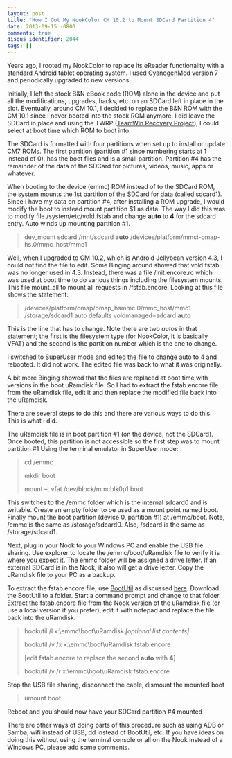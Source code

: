 ```yaml
---
layout: post
title: "How I Got My NookColor CM 10.2 to Mount SDCard Partition 4"
date: 2013-09-15 -0800
comments: true
disqus_identifier: 2044
tags: []
---
```

Years ago, I rooted my NookColor to replace its eReader functionality
with a standard Android tablet operating system. I used CyanogenMod
version 7 and periodically upgraded to new versions.

Initially, I left the stock B&N eBook code (ROM) alone in the device and
put all the modifications, upgrades, hacks, etc. on an SDCard left in
place in the slot. Eventually, around CM 10.1, I decided to replace the
B&N ROM with the CM 10.1 since I never booted into the stock ROM
anymore. I did leave the SDCard in place and using the TWRP ([TeamWin
Recovery Project](http://teamw.in/)), I could select at boot time which
ROM to boot into.

The SDCard is formatted with four partitions when set up to install or
update CM7 ROMs. The first partition (partition \#1 since numbering
starts at 1 instead of 0), has the boot files and is a small partition.
Partition \#4 has the remainder of the data of the SDCard for pictures,
videos, music, apps or whatever.

When booting to the device (emmc) ROM instead of to the SDCard ROM, the
system mounts the 1st partition of the SDCard for data (called sdcard1).
Since I have my data on partition \#4, after installing a ROM upgrade, I
would modify the boot to instead mount partition \$1 as data. The way I
did this was to modify file /system/etc/vold.fstab and change **auto**
to **4** for the sdcard entry. Auto winds up mounting partition \#1.

> dev\_mount sdcard /mnt/sdcard **auto**
> /devices/platform/mmci-omap-hs.0/mmc\_host/mmc1 

Well, when I upgraded to CM 10.2, which is Android Jellybean version
4.3, I could not find the file to edit. Some Binging around showed that
vold.fstab was no longer used in 4.3. Instead, there was a file
/init.encore.rc which was used at boot time to do various things
including the filesystem mounts. This file mount\_all to mount all
requests in /fstab.encore. Looking at this file shows the statement:

> /devices/platform/omap/omap\_hsmmc.0/mmc\_host/mmc1 /storage/sdcard1 
> auto defaults voldmanaged=sdcard:**auto** 

This is the line that has to change. Note there are two *auto*s in that
statement; the first is the filesystem type (for NookColor, it is
basically VFAT) and the second is the partition number which is the one
to change.

I switched to SuperUser mode and edited the file to change auto to 4 and
rebooted. It did not work. The edited file was back to what it was
originally.

A bit more Binging showed that the files are replaced at boot time with
versions in the boot uRamdisk file. So I had to extract the fstab.encore
file from the uRamdisk file, edit it and then replace the modified file
back into the uRamdisk.

There are several steps to do this and there are various ways to do
this. This is what I did.

The uRamdisk file is in boot partition \#1 (on the device, not the
SDCard). Once booted, this partition is not accessible so the first step
was to mount partition \#1 Using the terminal emulator in SuperUser
mode:

> cd /emmc
>
> mkdir boot
>
> mount –t vfat /dev/block/mmcblk0p1 boot

This switches to the /emmc folder which is the internal sdcard0 and is
writable. Create an empty folder to be used as a mount point named boot.
Finally mount the boot partition (device 0, partition \#1) at
/emmc/boot. Note, /emmc is the same as /storage/sdcard0. Also, /sdcard
is the same as /storage/sdcard1.

Next, plug in your Nook to your Windows PC and enable the USB file
sharing. Use explorer to locate the /emmc/boot/uRamdisk file to verify
it is where you expect it. The emmc folder will be assigned a drive
letter. If an external SDCard is in the Nook, it also will get a drive
letter. Copy the uRamdisk file to your PC as a backup.

To extract the fstab.encore file, use
[BootUtil](http://www.temblast.com/android.htm) as discussed
[here](http://forum.xda-developers.com/showthread.php?t=1777182Modifying).
Download the BootUtil to a folder. Start a command prompt and change to
that folder. Extract the fstab.encore file from the Nook version of the
uRamdisk file (or use a local version if you prefer), edit it with
notepad and replace the file back into the uRamdisk.

> bookutil /l x:\\emmc\\boot\\uRamdisk *[optional list contents]*
>
> bookutil /v /x x:\\emmc\\boot\\uRamdisk fstab.encore
>
> [edit fstab.encore to replace the second **auto** with **4**]
>
> bookutil /v /r x:\\emmc\\boot\\uRamdisk fstab.encore

Stop the USB file sharing, disconnect the cable, dismount the mounted
boot

> umount boot

Reboot and you should now have your SDCard partition \#4 mounted

There are other ways of doing parts of this procedure such as using ADB
or Samba, wifi instead of USB, dd instead of BootUtil, etc. If you have
ideas on doing this without using the terminal console or all on the
Nook instead of a Windows PC, please add some comments.
